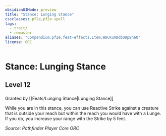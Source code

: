 ```yaml
---
obsidianUIMode: preview
title: "Stance: Lunging Stance"
cssclasses: pf2e,pf2e-spell
tags:
  - trait/
  - remaster
aliases: "Compendium.pf2e.feat-effects.Item.W8CKuADdbODpBh6O"
license: ORC
---
```

# Stance: Lunging Stance
## Level 12
### 






Granted by [[Feats/Lunging Stance|Lunging Stance]]

While you are in this stance, you can use Reactive Strike against a creature that is outside your reach but within the reach you would have with a Lunge. If you do, you increase your range with the Strike by 5 feet.

*Source: Pathfinder Player Core*
*ORC*